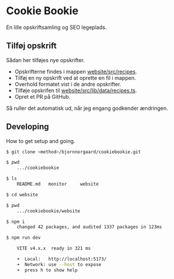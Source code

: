 # Cookie Bookie
En lille opskriftsamling og SEO legeplads.

## Tilføj opskrift
Sådan her tilføjes nye opskrifter.

- Opskrifterne findes i mappen [website/src/recipes](website/src/recipes).
- Tilføj en ny opskrift ved at oprette en fil i mappen.
- Overhold formatet vist i de andre opskrifter.
- Tilføje opskrifen til [website/src/lib/data/recipes.ts](website/src/lib/data/recipes.ts).
- Opret et PR på GitHub.

Så ruller det automatisk ud, når jeg engang godkender ændringen.
## Developing
How to get setup and going.

```sh
$ git clone <method>/bjornnorgaard/cookiebookie.git

$ pwd
    .../cookiebookie

$ ls
    README.md	monitor		website

$ cd website

$ pwd
    .../cookiebookie/website

$ npm i
    changed 42 packages, and audited 1337 packages in 123ms

$ npm run dev

    VITE v4.x.x  ready in 321 ms

    ➜  Local:   http://localhost:5173/
    ➜  Network: use --host to expose
    ➜  press h to show help

```
